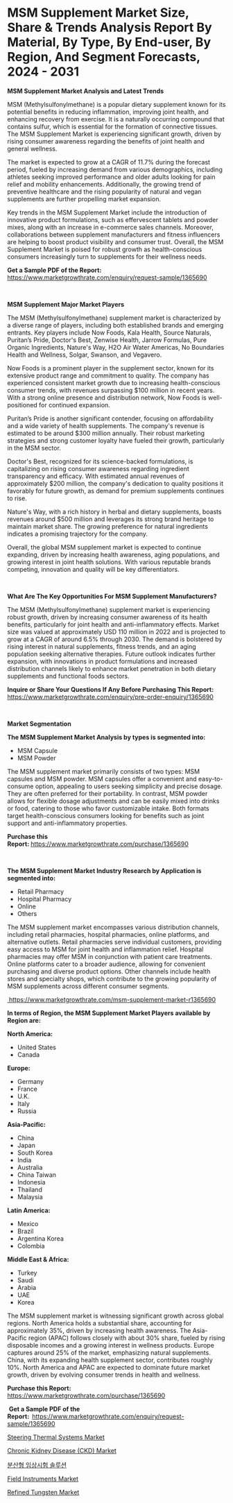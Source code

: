 <p><h1>MSM Supplement Market Size, Share & Trends Analysis Report By Material, By Type, By End-user, By Region, And Segment Forecasts, 2024 - 2031</h1></p><p><strong>MSM Supplement Market Analysis and Latest Trends</strong></p>
<p><p>MSM (Methylsulfonylmethane) is a popular dietary supplement known for its potential benefits in reducing inflammation, improving joint health, and enhancing recovery from exercise. It is a naturally occurring compound that contains sulfur, which is essential for the formation of connective tissues. The MSM Supplement Market is experiencing significant growth, driven by rising consumer awareness regarding the benefits of joint health and general wellness.</p><p>The market is expected to grow at a CAGR of 11.7% during the forecast period, fueled by increasing demand from various demographics, including athletes seeking improved performance and older adults looking for pain relief and mobility enhancements. Additionally, the growing trend of preventive healthcare and the rising popularity of natural and vegan supplements are further propelling market expansion. </p><p>Key trends in the MSM Supplement Market include the introduction of innovative product formulations, such as effervescent tablets and powder mixes, along with an increase in e-commerce sales channels. Moreover, collaborations between supplement manufacturers and fitness influencers are helping to boost product visibility and consumer trust. Overall, the MSM Supplement Market is poised for robust growth as health-conscious consumers increasingly turn to supplements for their wellness needs.</p></p>
<p><strong>Get a Sample PDF of the Report:&nbsp;</strong> <a href="https://www.marketgrowthrate.com/enquiry/request-sample/1365690">https://www.marketgrowthrate.com/enquiry/request-sample/1365690</a></p>
<p>&nbsp;</p>
<p><strong>MSM Supplement Major Market Players</strong></p>
<p><p>The MSM (Methylsulfonylmethane) supplement market is characterized by a diverse range of players, including both established brands and emerging entrants. Key players include Now Foods, Kala Health, Source Naturals, Puritan’s Pride, Doctor's Best, Zenwise Health, Jarrow Formulas, Pure Organic Ingredients, Nature's Way, H2O Air Water Americas, No Boundaries Health and Wellness, Solgar, Swanson, and Vegavero.</p><p>Now Foods is a prominent player in the supplement sector, known for its extensive product range and commitment to quality. The company has experienced consistent market growth due to increasing health-conscious consumer trends, with revenues surpassing $100 million in recent years. With a strong online presence and distribution network, Now Foods is well-positioned for continued expansion.</p><p>Puritan’s Pride is another significant contender, focusing on affordability and a wide variety of health supplements. The company's revenue is estimated to be around $300 million annually. Their robust marketing strategies and strong customer loyalty have fueled their growth, particularly in the MSM sector.</p><p>Doctor's Best, recognized for its science-backed formulations, is capitalizing on rising consumer awareness regarding ingredient transparency and efficacy. With estimated annual revenues of approximately $200 million, the company's dedication to quality positions it favorably for future growth, as demand for premium supplements continues to rise.</p><p>Nature's Way, with a rich history in herbal and dietary supplements, boasts revenues around $500 million and leverages its strong brand heritage to maintain market share. The growing preference for natural ingredients indicates a promising trajectory for the company.</p><p>Overall, the global MSM supplement market is expected to continue expanding, driven by increasing health awareness, aging populations, and growing interest in joint health solutions. With various reputable brands competing, innovation and quality will be key differentiators.</p></p>
<p>&nbsp;</p>
<p><strong>What Are The Key Opportunities For MSM Supplement Manufacturers?</strong></p>
<p><p>The MSM (Methylsulfonylmethane) supplement market is experiencing robust growth, driven by increasing consumer awareness of its health benefits, particularly for joint health and anti-inflammatory effects. Market size was valued at approximately USD 110 million in 2022 and is projected to grow at a CAGR of around 6.5% through 2030. The demand is bolstered by rising interest in natural supplements, fitness trends, and an aging population seeking alternative therapies. Future outlook indicates further expansion, with innovations in product formulations and increased distribution channels likely to enhance market penetration in both dietary supplements and functional foods sectors.</p></p>
<p><strong>Inquire or Share Your Questions If Any Before Purchasing This Report:</strong> <a href="https://www.marketgrowthrate.com/enquiry/pre-order-enquiry/1365690">https://www.marketgrowthrate.com/enquiry/pre-order-enquiry/1365690</a></p>
<p>&nbsp;</p>
<p><strong>Market Segmentation</strong></p>
<p><strong>The MSM Supplement Market Analysis by types is segmented into:</strong></p>
<p><ul><li>MSM Capsule</li><li>MSM Powder</li></ul></p>
<p><p>The MSM supplement market primarily consists of two types: MSM capsules and MSM powder. MSM capsules offer a convenient and easy-to-consume option, appealing to users seeking simplicity and precise dosage. They are often preferred for their portability. In contrast, MSM powder allows for flexible dosage adjustments and can be easily mixed into drinks or food, catering to those who favor customizable intake. Both formats target health-conscious consumers looking for benefits such as joint support and anti-inflammatory properties.</p></p>
<p><strong>Purchase this Report:&nbsp;</strong><a href="https://www.marketgrowthrate.com/purchase/1365690">https://www.marketgrowthrate.com/purchase/1365690</a></p>
<p>&nbsp;</p>
<p><strong>The MSM Supplement Market Industry Research by Application is segmented into:</strong></p>
<p><ul><li>Retail Pharmacy</li><li>Hospital Pharmacy</li><li>Online</li><li>Others</li></ul></p>
<p><p>The MSM supplement market encompasses various distribution channels, including retail pharmacies, hospital pharmacies, online platforms, and alternative outlets. Retail pharmacies serve individual customers, providing easy access to MSM for joint health and inflammation relief. Hospital pharmacies may offer MSM in conjunction with patient care treatments. Online platforms cater to a broader audience, allowing for convenient purchasing and diverse product options. Other channels include health stores and specialty shops, which contribute to the growing popularity of MSM supplements across different consumer segments.</p></p>
<p><a href="https://www.marketgrowthrate.com/msm-supplement-market-r1365690">&nbsp;https://www.marketgrowthrate.com/msm-supplement-market-r1365690</a></p>
<p><strong>In terms of Region, the MSM Supplement Market Players available by Region are:</strong></p>
<p>
    <p> <strong> North America: </strong>
        <ul>
            <li>United States</li>
            <li>Canada</li>
        </ul>
        </p> 
    <p> <strong> Europe: </strong>
        <ul>
            <li>Germany</li>
            <li>France</li>
            <li>U.K.</li>
            <li>Italy</li>
            <li>Russia</li>
        </ul>
        </p> 
    <p> <strong> Asia-Pacific: </strong>
        <ul>
            <li>China</li>
            <li>Japan</li>
            <li>South Korea</li>
            <li>India</li>
            <li>Australia</li>
            <li>China Taiwan</li>
            <li>Indonesia</li>
            <li>Thailand</li>
            <li>Malaysia</li>
        </ul>
        </p> 
    <p> <strong> Latin America: </strong>
        <ul>
            <li>Mexico</li>
            <li>Brazil</li>
            <li>Argentina Korea</li>
            <li>Colombia</li>
        </ul>
        </p> 
    <p> <strong> Middle East & Africa: </strong>
        <ul>
            <li>Turkey</li>
            <li>Saudi</li>
            <li>Arabia</li>
            <li>UAE</li>
            <li>Korea</li>
        </ul>
    </p>
    </p>
<p><p>The MSM supplement market is witnessing significant growth across global regions. North America holds a substantial share, accounting for approximately 35%, driven by increasing health awareness. The Asia-Pacific region (APAC) follows closely with about 30% share, fueled by rising disposable incomes and a growing interest in wellness products. Europe captures around 25% of the market, emphasizing natural supplements. China, with its expanding health supplement sector, contributes roughly 10%. North America and APAC are expected to dominate future market growth, driven by evolving consumer trends in health and wellness.</p></p>
<p><strong>Purchase this Report: </strong><a href="https://www.marketgrowthrate.com/purchase/1365690">https://www.marketgrowthrate.com/purchase/1365690</a></p>
<p>&nbsp;<strong>Get a Sample PDF of the Report:&nbsp;&nbsp;</strong><a href="https://www.marketgrowthrate.com/enquiry/request-sample/1365690">https://www.marketgrowthrate.com/enquiry/request-sample/1365690</a></p>
<p><strong></strong></p>
<p><p><a href="https://github.com/MarciaRunte/Market-Research-Report-List-1/blob/main/steering-thermal-systems-market.md">Steering Thermal Systems Market</a></p><p><a href="https://medium.com/@goldengate4/chronic-kidney-disease-ckd-market-emerging-trends-and-future-prospects-for-period-from-2024-to-aad560a18744">Chronic Kidney Disease (CKD) Market</a></p><p><a href="https://medium.com/@ixknzplk81/%EB%B6%84%EC%82%B0-%EC%9E%84%EC%83%81-%EC%8B%9C%ED%97%98-%EC%86%94%EB%A3%A8%EC%85%98-%EC%8B%9C%EC%9E%A5%EC%97%90%EC%84%9C-%EC%8B%9C%EC%9E%A5-%EC%A3%BC%EB%8F%84%EB%A0%A5-2031%EB%85%84%EA%B9%8C%EC%A7%80%EC%9D%98-%EC%8B%9C%EC%9E%A5-%EB%8F%99%ED%96%A5-%EB%B0%8F-%EB%AF%B8%EB%9E%98-%EC%A0%84%EB%A7%9D-8358ad3849a9?postPublishedType=repub">분산형 임상시험 솔루션</a></p><p><a href="https://github.com/MariaWashington76/Market-Research-Report-List-1/blob/main/field-instruments-market.md">Field Instruments Market</a></p><p><a href="https://www.linkedin.com/pulse/insights-refined-tungsten-industry-market-financial-status-size-un9qc?trackingId=GUTGB1JqQ7elC2zhG3au8g%3D%3D">Refined Tungsten Market</a></p></p>